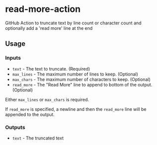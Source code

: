 # read-more-action
GitHub Action to truncate text by line count or character count and optionally add a 'read more' line at the end

## Usage

### Inputs

* `text` - The text to truncate. (Required)
* `max_lines` - The maximum number of lines to keep. (Optional)
* `max_chars` - The maximum number of characters to keep. (Optional)
* `read_more` - The "Read More" line to append to bottom of the output. (Optional)

Either `max_lines` or `max_chars` is required.

If `read_more` is specified, a newline and then the `read_more` line will be appended to the output.

### Outputs

* `text` - The truncated text
